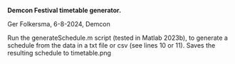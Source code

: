 
**Demcon Festival timetable generator.**

Ger Folkersma, 6-8-2024, Demcon

Run the generateSchedule.m script (tested in Matlab 2023b), to generate a schedule from the data in a txt file or csv (see lines 10 or 11). Saves the resulting schedule to timetable.png

